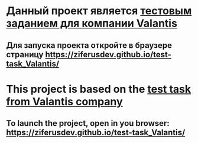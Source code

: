 # Данный проект является [тестовым заданием для компании Valantis](https://github.com/ValantisJewelry/TestTaskValantis) 

## Для запуска проекта откройте в браузере страницу https://ziferusdev.github.io/test-task_Valantis/

# This project is based on the [test task from Valantis company](https://github.com/ValantisJewelry/TestTaskValantis) 

## To launch the project, open in you browser: https://ziferusdev.github.io/test-task_Valantis/

